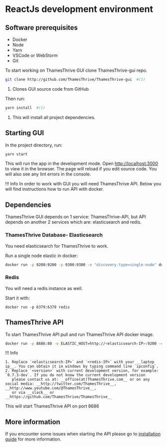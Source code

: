 # ReactJs development environment

## Software prerequisites

* Docker
* Node
* Yarn
* VSCode or WebStorm
* Git

To start working on ThamesThrive GUI clone ThamesThrive-gui repo.

```bash
git clone http://github.com/ThamesThrive/ThamesThrive-gui  #(1)
```

1. Clones GUI source code from GitHub

Then run:

```bash
yarn install  #(1)
```

1. This will install all project dependencies.

## Starting GUI

In the project directory, run:

```bash
yarn start
```

This will run the app in the development mode. Open [http://localhost:3000](http://localhost:3000) to view it in the
browser. The page will reload if you edit source code. You will also see any lint errors in the console.

!!! Info In order to work with GUI you will need ThamesThrive API. Below you will find instructions how to run API with
docker.

## Dependencies

ThamesThrive GUI depends on 1 service: ThamesThrive-API, but API depends on another 2 services which are: elasticsearch and redis.

### ThamesThrive Database- Elasticsearch

You need elasticsearch for ThamesThrive to work.

Run a single node elastic in docker:

```bash
docker run -p 9200:9200 -p 9300:9300 -e "discovery.type=single-node" docker.elastic.co/elasticsearch/elasticsearch:7.13.2
```

### Redis

You will need a redis instance as well.

Start it with:

```
docker run -p 6379:6379 redis
```

## ThamesThrive API

To start ThamesThrive API pull and run ThamesThrive API docker image.

```bash
docker run -p 8686:80 -e ELASTIC_HOST=http://<elasticsearch-IP>:9200 -e REDIS_HOST=redis://<redis-IP>:6379 ThamesThrive/ThamesThrive-api:<version>
```

!!! Info

    1. Replace `<elasticsearch-IP>` and `<redis-IP>` with your __laptop ip__. You can obtain it in windows by typing command line `ipconfig`. 
    2. Replace `<version>` with current development version, for example: `0.7.3-dev`. If you do not know the current development version 
       please contact us at: __office(at)ThamesThrive.com__ or on any social media: __http://twitter.com/ThamesThrive__, __http://www.youtube.com/@ThamesThrive__,
       or via __slack__ or __https://github.com/ThamesThrive/ThamesThrive__

This will start ThamesThrive API on port 8686

## More information

If you encounter some issues when starting the API please go to [installation guide](../installation/docker/index.md)
for more information.
